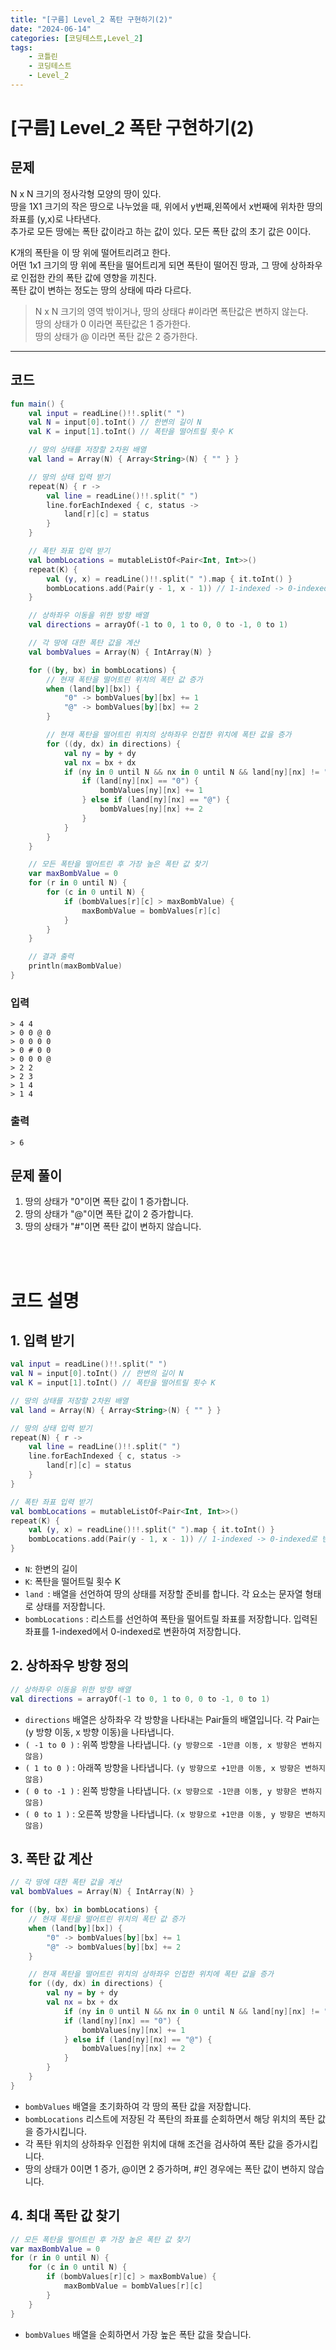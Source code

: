 ```yaml
---
title: "[구름] Level_2 폭탄 구현하기(2)"
date: "2024-06-14"
categories: [코딩테스트,Level_2]
tags:
    - 코틀린
    - 코딩테스트
    - Level_2
---
```


# [구름] Level_2 폭탄 구현하기(2)

## 문제
 N x N 크기의 정사각형 모양의 땅이 있다.   
땅을 1X1 크기의 작은 땅으로 나누었을 때, 위에서 y번째,왼쪽에서 x번째에 위차한 땅의 좌표를 (y,x)로 나타낸다.   
추가로 모든 땅에는 폭탄 값이라고 하는 값이 있다. 모든 폭탄 값의 초기 값은 0이다.   

K개의 폭탄을 이 땅 위에 떨어트리려고 한다.    
어떤 1x1 크기의 땅 위에 폭탄을 떨어트리게 되면 폭탄이 떨어진 땅과, 그 땅에 상하좌우로 인접한 칸의 폭탄 값에 영향을 끼친다.    
폭탄 값이 변하는 정도는 땅의 상태에 따라 다르다.   

> N x N 크기의 영역 밖이거나, 땅의 상태다 #이라면 폭탄값은 변하지 않는다.   
> 땅의 상태가 0 이라면 폭탄값은 1 증가한다.   
> 땅의 상태가 @ 이라면 폭탄 값은 2 증가한다.   


------------------------------------------


## 코드
```kotlin
fun main() {
    val input = readLine()!!.split(" ")
    val N = input[0].toInt() // 한변의 길이 N
    val K = input[1].toInt() // 폭탄을 떨어트릴 횟수 K

    // 땅의 상태를 저장할 2차원 배열
    val land = Array(N) { Array<String>(N) { "" } }

    // 땅의 상태 입력 받기
    repeat(N) { r ->
        val line = readLine()!!.split(" ")
        line.forEachIndexed { c, status ->
            land[r][c] = status
        }
    }

    // 폭탄 좌표 입력 받기
    val bombLocations = mutableListOf<Pair<Int, Int>>()
    repeat(K) {
        val (y, x) = readLine()!!.split(" ").map { it.toInt() }
        bombLocations.add(Pair(y - 1, x - 1)) // 1-indexed -> 0-indexed로 변환하여 저장
    }

    // 상하좌우 이동을 위한 방향 배열
    val directions = arrayOf(-1 to 0, 1 to 0, 0 to -1, 0 to 1)

    // 각 땅에 대한 폭탄 값을 계산
    val bombValues = Array(N) { IntArray(N) }

    for ((by, bx) in bombLocations) {
        // 현재 폭탄을 떨어트린 위치의 폭탄 값 증가
        when (land[by][bx]) {
            "0" -> bombValues[by][bx] += 1
            "@" -> bombValues[by][bx] += 2
        }

        // 현재 폭탄을 떨어트린 위치의 상하좌우 인접한 위치에 폭탄 값을 증가
        for ((dy, dx) in directions) {
            val ny = by + dy
            val nx = bx + dx
            if (ny in 0 until N && nx in 0 until N && land[ny][nx] != "#") {
                if (land[ny][nx] == "0") {
                    bombValues[ny][nx] += 1
                } else if (land[ny][nx] == "@") {
                    bombValues[ny][nx] += 2
                }
            }
        }
    }

    // 모든 폭탄을 떨어트린 후 가장 높은 폭탄 값 찾기
    var maxBombValue = 0
    for (r in 0 until N) {
        for (c in 0 until N) {
            if (bombValues[r][c] > maxBombValue) {
                maxBombValue = bombValues[r][c]
            }
        }
    }

    // 결과 출력
    println(maxBombValue)
}
```

### 입력
```
> 4 4
> 0 0 @ 0
> 0 0 0 0
> 0 # 0 0
> 0 0 0 @
> 2 2
> 2 3
> 1 4
> 1 4
```

### 출력
```
> 6
```

## 문제 풀이 

1. 땅의 상태가 "0"이면 폭탄 값이 1 증가합니다.
2. 땅의 상태가 "@"이면 폭탄 값이 2 증가합니다.
3. 땅의 상태가 "#"이면 폭탄 값이 변하지 않습니다.

<br>
<br>

# 코드 설명

## 1. 입력 받기
``` kotlin
val input = readLine()!!.split(" ")
val N = input[0].toInt() // 한변의 길이 N
val K = input[1].toInt() // 폭탄을 떨어트릴 횟수 K

// 땅의 상태를 저장할 2차원 배열
val land = Array(N) { Array<String>(N) { "" } }

// 땅의 상태 입력 받기
repeat(N) { r ->
    val line = readLine()!!.split(" ")
    line.forEachIndexed { c, status ->
        land[r][c] = status
    }
}

// 폭탄 좌표 입력 받기
val bombLocations = mutableListOf<Pair<Int, Int>>()
repeat(K) {
    val (y, x) = readLine()!!.split(" ").map { it.toInt() }
    bombLocations.add(Pair(y - 1, x - 1)) // 1-indexed -> 0-indexed로 변환하여 저장
}
```
* `N`: 한변의 길이
* `K`: 폭탄을 떨어트릴 횟수 K
* `land `: 배열을 선언하여 땅의 상태를 저장할 준비를 합니다. 각 요소는 문자열 형태로 상태를 저장합니다.
* `bombLocations` : 리스트를 선언하여 폭탄을 떨어트릴 좌표를 저장합니다. 입력된 좌표를 1-indexed에서 0-indexed로 변환하여 저장합니다.

## 2. 상하좌우 방향 정의 
``` kotlin
// 상하좌우 이동을 위한 방향 배열
val directions = arrayOf(-1 to 0, 1 to 0, 0 to -1, 0 to 1)
```
* `directions` 배열은 상하좌우 각 방향을 나타내는 Pair들의 배열입니다. 각 Pair는 (y 방향 이동, x 방향 이동)을 나타냅니다.
* `( -1 to 0 )` : 위쪽 방향을 나타냅니다. `(y 방향으로 -1만큼 이동, x 방향은 변하지 않음)`
* `( 1 to 0 )` : 아래쪽 방향을 나타냅니다. `(y 방향으로 +1만큼 이동, x 방향은 변하지 않음)`
* `( 0 to -1 )` : 왼쪽 방향을 나타냅니다. `(x 방향으로 -1만큼 이동, y 방향은 변하지 않음)`
* `( 0 to 1 )` : 오른쪽 방향을 나타냅니다. `(x 방향으로 +1만큼 이동, y 방향은 변하지 않음)`

## 3. 폭탄 값 계산
``` kotlin
// 각 땅에 대한 폭탄 값을 계산
val bombValues = Array(N) { IntArray(N) }

for ((by, bx) in bombLocations) {
    // 현재 폭탄을 떨어트린 위치의 폭탄 값 증가
    when (land[by][bx]) {
        "0" -> bombValues[by][bx] += 1
        "@" -> bombValues[by][bx] += 2
    }

    // 현재 폭탄을 떨어트린 위치의 상하좌우 인접한 위치에 폭탄 값을 증가
    for ((dy, dx) in directions) {
        val ny = by + dy
        val nx = bx + dx
            if (ny in 0 until N && nx in 0 until N && land[ny][nx] != "#") {
            if (land[ny][nx] == "0") {
                bombValues[ny][nx] += 1
            } else if (land[ny][nx] == "@") {
                bombValues[ny][nx] += 2
            }
        }
    }
}
```
* `bombValues` 배열을 초기화하여 각 땅의 폭탄 값을 저장합니다.
* `bombLocations` 리스트에 저장된 각 폭탄의 좌표를 순회하면서 해당 위치의 폭탄 값을 증가시킵니다.
* 각 폭탄 위치의 상하좌우 인접한 위치에 대해 조건을 검사하여 폭탄 값을 증가시킵니다.
* 땅의 상태가 0이면 1 증가, @이면 2 증가하며, #인 경우에는 폭탄 값이 변하지 않습니다.

## 4. 최대 폭탄 값 찾기

``` kotlin
// 모든 폭탄을 떨어트린 후 가장 높은 폭탄 값 찾기
var maxBombValue = 0
for (r in 0 until N) {
    for (c in 0 until N) {
        if (bombValues[r][c] > maxBombValue) {
            maxBombValue = bombValues[r][c]
        }
    }
}
```
* `bombValues` 배열을 순회하면서 가장 높은 폭탄 값을 찾습니다.
